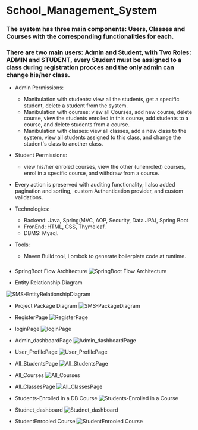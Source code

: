 # School_Management_System

### The system has three main components: Users, Classes and Courses with the corresponding functionalities for each.
### There are two main users: Admin and Student, with Two Roles: ADMIN and STUDENT, every Student must be assigned to a class during registration procces and the only admin can change his/her class.
- Admin Permissions:
  - Manibulation with students: view all the students, get a specific student, delete a student from the system.
  - Manibulation with courses: view all Courses, add new course, delete course, view the students enrolled in this course, add students to a course, and delete students from a course.
  - Manibulation with classes: view all classes, add a new class to the system, view all students assigned to this class, and change the student's class to another class.
- Student Permissions:
  - view his/her enroled courses, view the other (unenroled) courses, enrol in a specific course, and withdraw from a course.

- Every action is preserved with auditing functionality; I also added pagination and sorting,  custom Authentication provider, and custom validations.

- Technologies:
  - Backend: Java, Spring(MVC, AOP, Security, Data JPA), Spring Boot
  - FronEnd: HTML, CSS, Thymeleaf.
  - DBMS: Mysql.
- Tools:
  - Maven Build tool, Lombok to generate boilerplate code at runtime.

### 

- SpringBoot Flow Architecture
![SpringBoot Flow Architecture](https://github.com/ahmed-hadaka/School_Management_System/assets/92885872/098eaf16-f3d6-439f-9472-e800d6709e98)



- Entity Relationship Diagram

![SMS-EntityRelationshipDiagram](https://github.com/ahmed-hadaka/School_Management_System/assets/92885872/0540083b-a592-401d-a7d2-2932196012f5)


- Project Package Diagram
![SMS-PackageDiagram](https://github.com/ahmed-hadaka/School_Management_System/assets/92885872/aa57ee5a-3372-469b-aaa5-943266c469a2)


- RegisterPage
![RegisterPage](https://github.com/ahmed-hadaka/School_Management_System/assets/92885872/e1ed18c8-9a4b-4d86-8de0-83cb7ecb6e48)



- loginPage
![loginPage](https://github.com/ahmed-hadaka/School_Management_System/assets/92885872/fd3d7582-0490-41b6-9b6c-521a04ffc3d9)



- Admin_dashboardPage
![Admin_dashboardPage](https://github.com/ahmed-hadaka/School_Management_System/assets/92885872/a9be91f8-5db8-4a7c-b0e9-6e9fc3bc72cd)



- User_ProfilePage
![User_ProfilePage](https://github.com/ahmed-hadaka/School_Management_System/assets/92885872/0a65319d-d533-47a5-af5a-cbdf1ad833a7)



- All_StudentsPage
![All_StudentsPage](https://github.com/ahmed-hadaka/School_Management_System/assets/92885872/6d027250-f89b-47b8-b411-be0e0e6cff6e)



- All_Courses
![All_Courses](https://github.com/ahmed-hadaka/School_Management_System/assets/92885872/ee544c5f-72fa-48d2-bc24-4a826b1f92c8)



- All_ClassesPage
![All_ClassesPage](https://github.com/ahmed-hadaka/School_Management_System/assets/92885872/5db77d3d-0d27-43c2-8076-464120636b33)



- Students-Enrolled in a DB Course
![Students-Enrolled in a Course](https://github.com/ahmed-hadaka/School_Management_System/assets/92885872/b60da3c6-88b8-47d2-8e79-856f5ac85950)



- Studnet_dashboard
![Studnet_dashboard](https://github.com/ahmed-hadaka/School_Management_System/assets/92885872/95dc0226-4d50-45e5-bbb7-c2e91c8301cd)



- StudentEnrooled Course
![StudentEnrooled Course](https://github.com/ahmed-hadaka/School_Management_System/assets/92885872/5a6a473f-a32e-4f96-8c4b-3ae590584d25)

